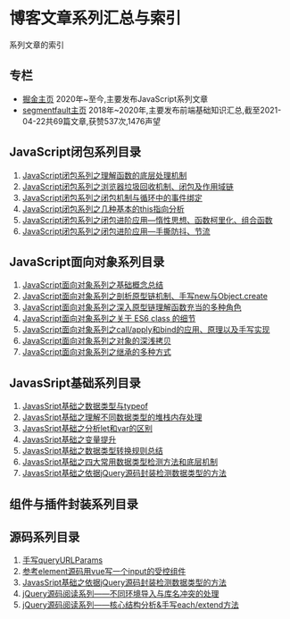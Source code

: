 # 博客文章系列汇总与索引

系列文章的索引

## 专栏

* [掘金主页](https://juejin.cn/user/747323636587997/posts)  2020年~至今,主要发布JavaScript系列文章
* [segmentfault主页](https://segmentfault.com/u/mataotao/articles?sort=vote) 2018年~2020年,主要发布前端基础知识汇总,截至2021-04-22共69篇文章,获赞537次,1476声望

## JavaScript闭包系列目录

1. [JavaScript闭包系列之理解函数的底层处理机制](https://juejin.cn/post/6882028982200434701/)
2. [JavaScript闭包系列之浏览器垃圾回收机制、闭包及作用域链](https://juejin.cn/post/6917237481595207688/)
3. [JavaScript闭包系列之闭包机制与循环中的事件绑定](https://juejin.cn/post/6918182773924724750/)
3. [JavaScript闭包系列之几种基本的this指向分析](https://juejin.cn/post/6918725304768790541)
4. [JavaScript闭包系列之闭包进阶应用—惰性思想、函数柯里化、组合函数](https://juejin.cn/post/6934295655397457934/)
5. [JavaScript闭包系列之闭包进阶应用—手撕防抖、节流](https://juejin.cn/post/6935767970652094477/)

## JavaScript面向对象系列目录

1. [JavaScript面向对象系列之基础概念总结](https://juejin.cn/post/6943593611355226142/)
1. [JavaScript面向对象系列之剖析原型链机制、手写new与Object.create](https://juejin.cn/post/6946962335860785160/)
1. [JavaScript面向对象系列之深入原型链理解函数充当的多种角色](https://juejin.cn/post/6947229348604674061)
1. [JavaScript面向对象系列之关于 ES6 class 的细节](https://juejin.cn/post/6947353089355546637)
1. [JavaScript面向对象系列之call/apply和bind的应用、原理以及手写实现](https://juejin.cn/post/6949723248451928094)
1. [JavaScript面向对象系列之对象的深浅拷贝](https://juejin.cn/post/6953649370910687268/)
1. [JavaScript面向对象系列之继承的多种方式](https://juejin.cn/post/6953885775096184840/)

## JavasSript基础系列目录

1. [JavasSript基础之数据类型与typeof](https://juejin.cn/post/6880749980311617549)
2. [JavasSript基础之理解不同数据类型的堆栈内存处理](https://juejin.cn/post/6880758339052142600/)
3. [JavasSript基础之分析let和var的区别](https://juejin.cn/post/6918185426469519367/)
4. [JavasSript基础之变量提升](https://juejin.cn/post/6923441559686004750/)
5. [JavasSript基础之数据类型转换规则总结](https://juejin.cn/post/6934288549592170503/)
6. [JavasSript基础之四大常用数据类型检测方法和底层机制](https://juejin.cn/post/6950899825168613389/)
7. [JavasSript基础之依据jQuery源码封装检测数据类型的方法](https://juejin.cn/post/6950901721065324558/)

## 组件与插件封装系列目录

## 源码系列目录

1. [手写queryURLParams](https://juejin.cn/post/6949726811681112077/)
2. [参考element源码用vue写一个input的受控组件](https://juejin.cn/post/6945307209819488270/)
3. [JavasSript基础之依据jQuery源码封装检测数据类型的方法](https://juejin.cn/post/6950901721065324558)
4. [jQuery源码阅读系列——不同环境导入与库名冲突的处理](https://juejin.cn/post/6951742246328745991)
5. [jQuery源码阅读系列——核心结构分析&手写each/extend方法](https://juejin.cn/post/6952336763599716382)
